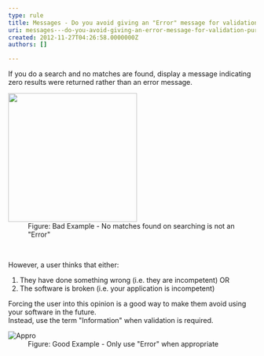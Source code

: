 ```yaml
---
type: rule
title: Messages - Do you avoid giving an "Error" message for validation purposes?
uri: messages---do-you-avoid-giving-an-error-message-for-validation-purposes
created: 2012-11-27T04:26:58.0000000Z
authors: []

---
```




<span class='intro'> <div>If you do a search and no matches are found, display a message indicating zero results were returned rather than an error message.</div>
<dl class="badImage"><dt><img src="http&#58;//www.ssw.com.au/ssw/Standards/Rules/Images/InappropriateError.gif" height="262" alt="" /></dt>
<dd>Figure&#58; Bad Example - No matches found on searching is not an &quot;Error&quot;</dd></dl> </span>

​<div>However, a user thinks that either&#58;</div>
<ol><li>They have done something wrong (i.e. they are incompetent) OR</li>
<li>The software is broken (i.e. your application is incompetent)</li></ol>
<div>Forcing the user into this opinion is a good way to make them avoid using your software in the future.</div>
<div>Instead, use the term &quot;Information&quot; when validation is required.</div>
<dl class="goodImage"><dt><img alt="Appro" src="http&#58;//www.ssw.com.au/ssw/Standards/Rules/Images/AppropriateMessage.gif" /></dt>
<dd>Figure&#58; Good Example - Only use &quot;Error&quot; when appropriate</dd></dl>



